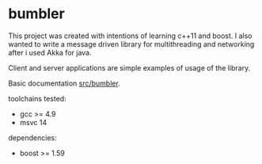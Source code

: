 # bumbler

This project was created with intentions of learning c++11 and boost.
I also wanted to write a message driven library for multithreading and networking after i used Akka for java.

Client and server applications are simple examples of usage of the library.

Basic documentation [src/bumbler](/docs).

toolchains tested:
* gcc >= 4.9
* msvc 14

dependencies:
* boost >= 1.59

